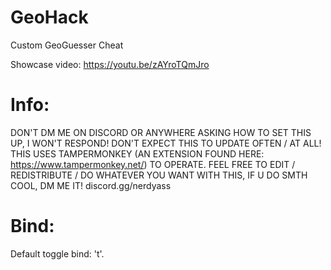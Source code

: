 # GeoHack
Custom GeoGuesser Cheat

Showcase video: https://youtu.be/zAYroTQmJro

# Info:
DON'T DM ME ON DISCORD OR ANYWHERE ASKING HOW TO SET THIS UP, I WON'T RESPOND!
DON'T EXPECT THIS TO UPDATE OFTEN / AT ALL!
THIS USES TAMPERMONKEY (AN EXTENSION FOUND HERE: https://www.tampermonkey.net/) TO OPERATE.
FEEL FREE TO EDIT / REDISTRIBUTE / DO WHATEVER YOU WANT WITH THIS, IF U DO SMTH COOL, DM ME IT!
discord.gg/nerdyass

# Bind:
Default toggle bind: 't'.

